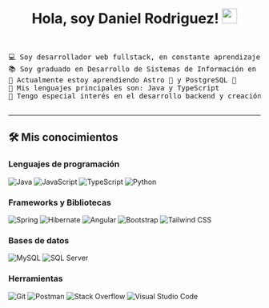 <h1 align="center">
Hola, soy Daniel Rodriguez!
		<img src="https://media.giphy.com/media/hvRJCLFzcasrR4ia7z/giphy.gif" width="30">
</h1>
<br/>
<pre>
💻 Soy desarrollador web fullstack, en constante aprendizaje 🧐
📚 Soy graduado en Desarrollo de Sistemas de Información en IDAT
🌱 Actualmente estoy aprendiendo Astro 🚀 y PostgreSQL 🐘
🌟 Mis lenguajes principales son: Java y TypeScript
🚩 Tengo especial interés en el desarrollo backend y creación de APIs RestFul
  <!--
🤔 I’m currently open for: <b>An Intern</b> or a new <b>job opportunity</b>, this is <a href="https://drive.google.com/file/d/1OL-pYjC8jb3u3bbqLswQooZkah4ExeZf/view?usp=sharing" target="_blank">MY RESUME.</a>
  --->
</pre>
<hr>

## 🛠️ Mis conocimientos

### Lenguajes de programación

<p>
    <img alt="Java" src="https://img.shields.io/badge/Java%20-red.svg?logo=java&logoColor=red">
    <img alt="JavaScript" src="https://img.shields.io/badge/JavaScript%20-%23F7DF1E.svg?logo=javascript&logoColor=black">
    <img alt="TypeScript" src="https://img.shields.io/badge/TypeScript%20-%2314354C.svg?logo=typeScript&logoColor=blue">
    <img alt="Python" src="https://img.shields.io/badge/Python%20-%2314354C.svg?logo=python&logoColor=white">

### Frameworks y Bibliotecas

<p>
    <img alt="Spring" src="https://img.shields.io/badge/Spring%20Boot%20-%2334A853.svg?logo=Springboot&logoColor=white">
    <img alt="Hibernate" src="https://img.shields.io/badge/Hibernate%20-%23150458.svg?logo=hibernate&logoColor=white">
    <img alt="Angular" src="https://img.shields.io/badge/Angular%20-%23D00000.svg?logo=Angular&logoColor=white">
    <img alt="Bootstrap" src="https://img.shields.io/badge/Bootstrap%20-%23150458.svg?logo=Bootstrap&logoColor=white">
    <img alt="Tailwind CSS" src="https://img.shields.io/badge/Tailwind%20-blue.svg?logo=tailwindcss&logoColor=white">
</p>

### Bases de datos

<p>
    <img alt="MySQL" src="https://img.shields.io/badge/MySQL%20-%23327FC7.svg?logo=mysql&logoColor=white">
    <img alt="SQL Server" src ="https://img.shields.io/badge/SQL%20Server-%2314354C.svg?logo=sql&logoColor=white">
</p>

### Herramientas

<p>
    <img alt="Git" src="https://img.shields.io/badge/Git%20-%23F05033.svg?logo=git&logoColor=white">
    <img alt="Postman" src="https://img.shields.io/badge/Postman-FF6C37?logo=postman&logoColor=white">
    <img alt="Stack Overflow" src="https://img.shields.io/badge/-Stack%20Overflow-FE7A16?logo=stack-overflow&logoColor=white">
    <img alt="Visual Studio Code" src="https://img.shields.io/badge/Visual%20Studio%20Code-0078d7.svg?logo=visual-studio-code&logoColor=white">
</p>
</br>

